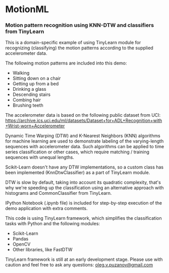 # MotionML
### Motion pattern recognition using KNN-DTW and classifiers from TinyLearn

This is a domain-specific example of using TinyLearn module for recognizing (classifying) the motion patterns according to the supplied accelerometer data. 

The following motion patterns are included into this demo:

* Walking
* Sitting down on a chair
* Getting up from a bed
* Drinking a glass
* Descending stairs
* Combing hair
* Brushing teeth

The accelerometer data is based on the following public dataset from UCI: https://archive.ics.uci.edu/ml/datasets/Dataset+for+ADL+Recognition+with+Wrist-worn+Accelerometer

Dynamic Time Warping (DTW) and K-Nearest Neighbors (KNN) algorithms for machine learning are used
to demonstrate labeling of the varying-length sequences with accelerometer data. Such algorithms can be applied to time series classification or other cases, which require matching / training sequences with unequal lengths.

Scikit-Learn doesn't have any DTW implementations, so a custom class has been implemented (KnnDtwClassifier)
as a part of TinyLearn module.

DTW is slow by default, taking into account its quadratic complexity, that's why we're speeding up the classification
using an alternative approach with histograms and CommonClassifier from TinyLearn.

IPython Notebook (.ipynb file) is included for step-by-step execution of the demo application with extra comments.

This code is using TinyLearn framework, which simplifies the classification tasks with Python and the following modules:

* Scikit-Learn
* Pandas
* OpenCV
* Other libraries, like FastDTW 

TinyLearn framework is still at an early development stage. Please use with caution and feel free to ask any questions: oleg.v.puzanov@gmail.com
